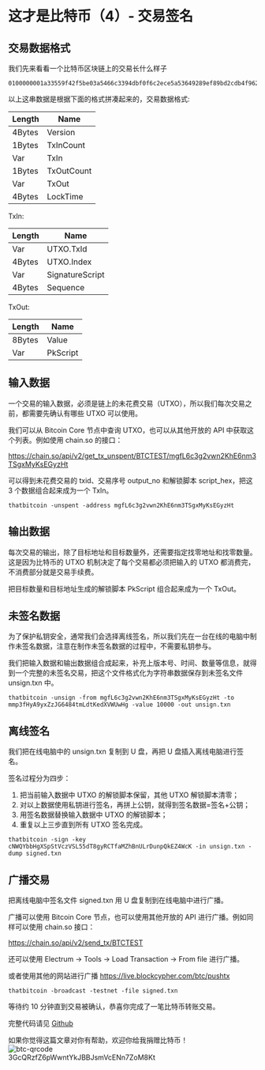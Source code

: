 # 这才是比特币（4）- 交易签名

## 交易数据格式

我们先来看看一个比特币区块链上的交易长什么样子

````
0100000001a33559f42f5be03a5466c3394dbf0f6c2ece5a53649289ef89bd2cdb4f962845010000006a4730440220729c8d2177924cab79b8aab33dc9b3a4d6d19cf59acc770b49913a689d7f1d0b02202a5ce3522007fdfebd33e35ffb94c6ca1f031b943086e80dc5c2881069bc319e0121025e1f7a423049dcfc56aea40923a9fd8dfe8e15c294434e76f5d424146ef3ad60ffffffff0210270000000000001976a914450c4e370fe7b9e06c4e48791c6c3a308ffc91bd88aca2670b00000000001976a9140c8da7439d4a04dafde5ddb47feb94e09b8dbf5888ac00000000
````

以上这串数据是根据下面的格式拼凑起来的，交易数据格式:

|Length |Name     
|-------|---
|4Bytes |Version
|1Bytes |TxInCount
|Var    |TxIn
|1Bytes |TxOutCount
|Var    |TxOut
|4Bytes |LockTime

TxIn:

|Length |Name
|-------|---
|Var    |UTXO.TxId
|4Bytes |UTXO.Index
|Var    |SignatureScript
|4Bytes |Sequence

TxOut:

|Length |Name
|-------|---
|8Bytes |Value
|Var    |PkScript

## 输入数据

一个交易的输入数据，必须是链上的未花费交易（UTXO），所以我们每次交易之前，都需要先确认有哪些 UTXO 可以使用。

我们可以从 Bitcoin Core 节点中查询 UTXO，也可以从其他开放的 API 中获取这个列表。例如使用 chain.so 的接口：

https://chain.so/api/v2/get_tx_unspent/BTCTEST/mgfL6c3g2vwn2KhE6nm3TSgxMyKsEGyzHt

可以得到未花费交易的 txid、交易序号 output_no 和解锁脚本 script_hex，把这 3 个数据组合起来成为一个 TxIn。

````
thatbitcoin -unspent -address mgfL6c3g2vwn2KhE6nm3TSgxMyKsEGyzHt
````

## 输出数据

每次交易的输出，除了目标地址和目标数量外，还需要指定找零地址和找零数量。这是因为比特币的 UTXO 机制决定了每个交易都必须把输入的 UTXO 都消费完，不消费部分就是交易手续费。

把目标数量和目标地址生成的解锁脚本 PkScript 组合起来成为一个 TxOut。

## 未签名数据

为了保护私钥安全，通常我们会选择离线签名，所以我们先在一台在线的电脑中制作未签名数据，注意在制作未签名数据的过程中，不需要私钥参与。

我们把输入数据和输出数据组合成起来，补充上版本号、时间、数量等信息，就得到一个完整的未签名交易，把这个文件格式化为字符串数据保存到未签名文件 unsign.txn 中。

````
thatbitcoin -unsign -from mgfL6c3g2vwn2KhE6nm3TSgxMyKsEGyzHt -to mmp3fHyA9yxZzJG6484tmLdtKedXVWUwHg -value 10000 -out unsign.txn
````

## 离线签名

我们把在线电脑中的 unsign.txn 复制到 U 盘，再把 U 盘插入离线电脑进行签名。

签名过程分为四步：

1. 把当前输入数据中 UTXO 的解锁脚本保留，其他 UTXO 解锁脚本清零；
2. 对以上数据使用私钥进行签名，再拼上公钥，就得到签名数据=签名+公钥；
3. 用签名数据替换输入数据中 UTXO 的解锁脚本；
4. 重复以上三步直到所有 UTXO 签名完成。

````
thatbitcoin -sign -key cNWQYbbHgXSpStVczVSL55dT8gyRCTfaMZhBnULrDunpQkEZ4WcK -in unsign.txn -dump signed.txn
````

## 广播交易

把离线电脑中签名文件 signed.txn 用 U 盘复制到在线电脑中进行广播。

广播可以使用 Bitcoin Core 节点，也可以使用其他开放的 API 进行广播。例如同样可以使用 chain.so 接口：

https://chain.so/api/v2/send_tx/BTCTEST

还可以使用 Electrum -> Tools -> Load Transaction -> From file 进行广播。

或者使用其他的网站进行广播 https://live.blockcypher.com/btc/pushtx


````
thatbitcoin -broadcast -testnet -file signed.txn
````


等待约 10 分钟直到交易被确认，恭喜你完成了一笔比特币转账交易。

完整代码请见 [Github](https://github.com/jkeu/that_is_bitcoin)

如果你觉得这篇文章对你有帮助，欢迎你给我捐赠比特币！  
![btc-qrcode](https://jkeu374190052.files.wordpress.com/2019/01/1546697811.png)  
3GcQRzfZ6pWwntYkJBBJsmVcENn7ZoM8Kt
